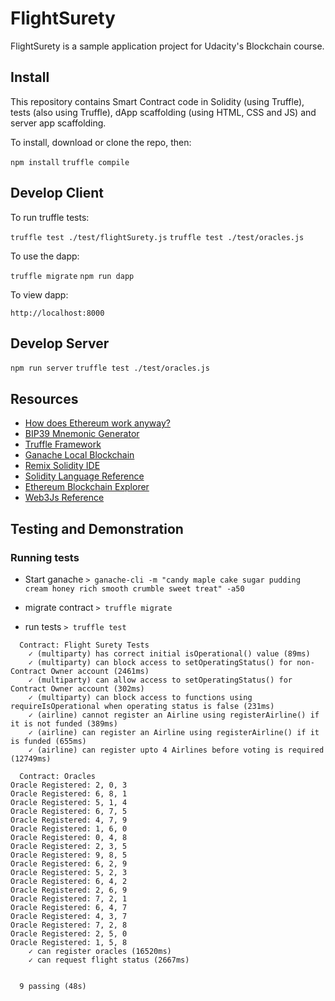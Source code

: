 # FlightSurety

FlightSurety is a sample application project for Udacity's Blockchain course.

## Install

This repository contains Smart Contract code in Solidity (using Truffle), tests (also using Truffle), dApp scaffolding (using HTML, CSS and JS) and server app scaffolding.

To install, download or clone the repo, then:

`npm install`
`truffle compile`

## Develop Client

To run truffle tests:

`truffle test ./test/flightSurety.js`
`truffle test ./test/oracles.js`

To use the dapp:

`truffle migrate`
`npm run dapp`

To view dapp:

`http://localhost:8000`

## Develop Server

`npm run server`
`truffle test ./test/oracles.js`

## Resources

* [How does Ethereum work anyway?](https://medium.com/@preethikasireddy/how-does-ethereum-work-anyway-22d1df506369)
* [BIP39 Mnemonic Generator](https://iancoleman.io/bip39/)
* [Truffle Framework](http://truffleframework.com/)
* [Ganache Local Blockchain](http://truffleframework.com/ganache/)
* [Remix Solidity IDE](https://remix.ethereum.org/)
* [Solidity Language Reference](http://solidity.readthedocs.io/en/v0.4.24/)
* [Ethereum Blockchain Explorer](https://etherscan.io/)
* [Web3Js Reference](https://github.com/ethereum/wiki/wiki/JavaScript-API)


## Testing and Demonstration

### Running tests
* Start ganache
`> ganache-cli -m "candy maple cake sugar pudding cream honey rich smooth crumble sweet treat" -a50`

* migrate contract
`> truffle migrate`

* run tests
`> truffle test`

```
  Contract: Flight Surety Tests
    ✓ (multiparty) has correct initial isOperational() value (89ms)
    ✓ (multiparty) can block access to setOperatingStatus() for non-Contract Owner account (2461ms)
    ✓ (multiparty) can allow access to setOperatingStatus() for Contract Owner account (302ms)
    ✓ (multiparty) can block access to functions using requireIsOperational when operating status is false (231ms)
    ✓ (airline) cannot register an Airline using registerAirline() if it is not funded (389ms)
    ✓ (airline) can register an Airline using registerAirline() if it is funded (655ms)
    ✓ (airline) can register upto 4 Airlines before voting is required (12749ms)

  Contract: Oracles
Oracle Registered: 2, 0, 3
Oracle Registered: 6, 8, 1
Oracle Registered: 5, 1, 4
Oracle Registered: 6, 7, 5
Oracle Registered: 4, 7, 9
Oracle Registered: 1, 6, 0
Oracle Registered: 0, 4, 8
Oracle Registered: 2, 3, 5
Oracle Registered: 9, 8, 5
Oracle Registered: 6, 2, 9
Oracle Registered: 5, 2, 3
Oracle Registered: 6, 4, 2
Oracle Registered: 2, 6, 9
Oracle Registered: 7, 2, 1
Oracle Registered: 6, 4, 7
Oracle Registered: 4, 3, 7
Oracle Registered: 7, 2, 8
Oracle Registered: 2, 5, 0
Oracle Registered: 1, 5, 8
    ✓ can register oracles (16520ms)
    ✓ can request flight status (2667ms)


  9 passing (48s)

```

